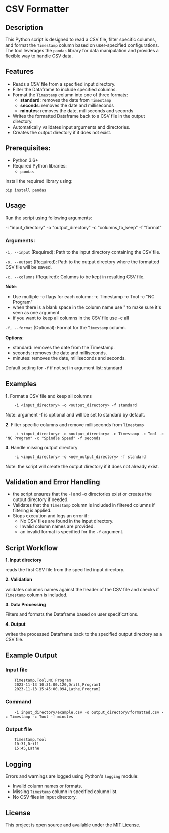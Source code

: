 # CSV Formatter

## Description
This Python script is designed to read a CSV file, filter specific columns, and format the `Timestamp` column based on user-specified configurations. The tool leverages the `pandas` library for data manipulation and provides a flexible way to handle CSV data.

## Features
- Reads a CSV file from a specified input directory.
- Filter the Dataframe to include specified columns.
- Format the `Timestamp` column into one of three formats: 
	- **standard**: removes the date from `Timestamp`
	- **seconds**: removes the date and milliseconds
	- **minutes**: removes the date, milliseconds and seconds
- Writes the formatted Dataframe back to a CSV file in the output directory.
- Automatically validates input arguments and directories.
- Creates the output directory if it does not exist.

## Prerequisites: 
- Python 3.6+
- Required Python libraries: 
	- `pandas`

Install the required library using: 
	
 	pip install pandas

## Usage
Run the script using following arguments: 

-i "input_directory"
-o "output_directory"
-c "columns_to_keep"
-f "format"

### Arguments: 
`-i, --input` (Required): Path to the input directory containing the CSV file.
 
`-o, --output` (Required): Path to the output directory where the formatted CSV file will be saved. 
 
`-c, --columns` (Required): Columns to be kept in resulting CSV file.
 
**Note**: 
- Use multiple -c flags for each column: -c Timestamp -c Tool -c "NC Program"
- when there is a blank space in the column name use " to make sure it's seen as one argument
- if you want to keep all columns in the CSV file use -c all

`-f, --format` (Optional): Format for the `Timestamp` column. 

**Options**:
- standard: removes the date from the Timestamp. 
- seconds: removes the date and milliseconds. 
- minutes: removes the date, milliseconds and seconds.

Default setting for `-f` if not set in argument list: standard

## Examples
**1.** Format a CSV file and keep all columns

		-i <input_directory> -o <output_directory> -f standard

Note: argument -f is optional and will be set to standard by default.

**2.** Filter specific columns and remove milliseconds from `Timestamp`

		-i <input_directory> -o <output_directory> -c Timestamp -c Tool -c "NC Program" -c "Spindle Speed" -f seconds

**3.** Handle missing output directory

		-i <input_directory> -o <new_output_directory> -f standard

Note: the script will create the output directory if it does not already exist.


## Validation and Error Handling
- the script ensures that the -i and -o directories exist or creates the output directory if needed.
- Validates that the `Timestamp` column is included in filtered columns if filtering is applied. 
- Stops execution and logs an error if: 
	- No CSV files are found in the input directory.
	- Invalid column names are provided. 
	- an invalid format is specified for the `-f` argument. 


## Script Workflow
**1. Input directory**

reads the first CSV file from the specified input directory. 

**2. Validation**

validates columns names against the header of the CSV file and checks if `Timestamp` column is included. 

**3. Data Processing**

Filters and formats the Dataframe based on user specifications.

**4. Output**

writes the processed Dataframe back to the specified output directory as a CSV file. 


## Example Output
### Input file

		Timestamp,Tool,NC Program
		2023-11-13 10:31:00.120,Drill,Program1
		2023-11-13 15:45:00.094,Lathe,Program2

### Command

		-i input_directory/example.csv -o output_directory/formatted.csv -c Timestamp -c Tool -f minutes

### Output file

		Timestamp,Tool
		10:31,Drill
		15:45,Lathe

## Logging
Errors and warnings are logged using Python's `logging` module: 
- Invalid column names or formats.
- Missing `Timestamp` column in specified column list.
- No CSV files in input directory.

## License
This project is open source and available under the [MIT License](https://www.mit.edu/~amini/LICENSE.md).
